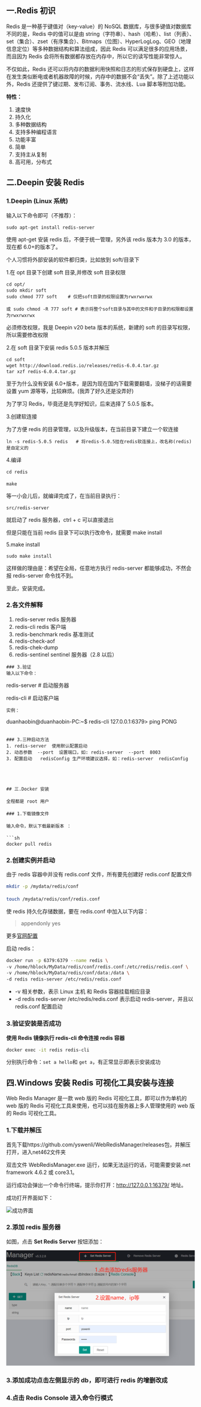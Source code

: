 ## 一.Redis 初识

Redis 是⼀种基于键值对（key-value）的 NoSQL 数据库，与很多键值对数据库不同的是，Redis 中的值可以是由 string（字符串）、hash（哈希）、list（列表）、set（集合）、zset（有序集合）、Bitmaps（位图）、HyperLogLog、GEO（地理信息定位）等多种数据结构和算法组成，因此 Redis 可以满⾜很多的应⽤场景，⽽且因为 Redis 会将所有数据都存放在内存中，所以它的读写性能⾮常惊⼈。

不仅如此，Redis 还可以将内存的数据利⽤快照和⽇志的形式保存到硬盘上，这样在发⽣类似断电或者机器故障的时候，内存中的数据不会“丢失”。除了上述功能以外，Redis 还提供了键过期、发布订阅、事务、流⽔线、Lua 脚本等附加功能。

**特性：**

1. 速度快
2. 持久化
3. 多种数据结构
4. 支持多种编程语言
5. 功能丰富
6. 简单
7. 支持主从复制
8. 高可用，分布式

## 二.Deepin 安装 Redis

### 1.Deepin (Linux 系统)

输入以下命令即可（不推荐）：

```
sudo apt-get install redis-server
```

使用 apt-get 安装 redis 后，不便于统一管理，另外该 redis 版本为 3.0 的版本，现在都 6.0+的版本了。

个人习惯将外部安装的软件都归类，比如放到 soft/目录下

1.在 opt 目录下创建 soft 目录,并修改 soft 目录权限

```
cd opt/
sudo mkdir soft
sudo chmod 777 soft    # 仅把soft目录的权限设置为rwxrwxrwx

或 sudo chmod -R 777 soft # 表示将整个soft目录与其中的文件和子目录的权限都设置为rwxrwxrwx
```

必须修改权限，我是 Deepin v20 beta 版本的系统，新建的 soft 的目录写权限，所以需要修改权限

2.在 soft 目录下安装 redis 5.0.5 版本并解压

```
cd soft
wget http://download.redis.io/releases/redis-6.0.4.tar.gz
tar xzf redis-6.0.4.tar.gz
```

至于为什么没有安装 6.0+版本，是因为现在国内下载需要翻墙，没梯子的话需要设置 yum 源等等，比较麻烦。(我弄了好久还是没弄好)

为了学习 Redis，毕竟还是先学好知识，后来选择了 5.0.5 版本。

3.创建软连接

为了方便 redis 的目录管理，以及升级版本，在当前目录下建立一个软连接

```
ln -s redis-5.0.5 redis   # 将redis-5.0.5挂在redis软连接上，改名称(redis)是自定义的
```

4.编译

```
cd redis

make
```

等一小会儿后，就编译完成了，在当前目录执行：

```
src/redis-server
```

就启动了 redis 服务器，ctrl + c 可以直接退出

但是只能在当前 redis 目录下可以执行改命令，就需要 make install

5.make install

```
sudo make install
```

这样做的理由是：希望在全局，任意地方执行 redis-server 都能够成功，不然会报 redis-server 命令找不到。

至此，安装完成。

### 2.各文件解释

1. redis-server redis 服务器
2. redis-cli redis 客户端
3. redis-benchmark redis 基准测试
4. redis-check-aof
5. redis-chek-dump
6. redis-sentinel sentinel 服务器（2.8 以后）

```
### 3.验证
输入以下命令：
```

redis-server # 启动服务器

redis-cli # 启动客户端

```
实例：

```

duanhaobin@duanhaobin-PC:~\$ redis-cli
127.0.0.1:6379> ping
PONG

````

### 3.三种启动方法
1. redis-server  使用默认配置启动
2. 动态参数  --port  设置端口，如: redis-server  --port  8003
3. 配置启动   redisConfig 生产环境建议选择，如：redis-server  redisConfig




## 三.Docker 安装

全程都是 root 用户

### 1.下载镜像文件

输入命令，默认下载最新版本 ：

```sh
docker pull redis
````

### 2.创建实例并启动

由于 redis 容器中并没有 redis.conf 文件，所有要先创建好 redis.conf 配置文件

```sh
mkdir -p /mydata/redis/conf

touch /mydata/redis/conf/redis.conf
```

使 redis 持久化存储数据，要在 redis.conf 中加入以下内容：

> appendonly yes

更多[官网配置](https://redis.io/topics/config)

启动 redis：

```sh
docker run -p 6379:6379 --name redis \
-v /home/hblock/MyData/redis/conf/redis.conf:/etc/redis/redis.conf \
-v /home/hblock/MyData/redis/conf/data:/data \
-d redis redis-server /etc/redis/redis.conf
```

- -v 相关参数，表示 Linux 主机 和 Redis 容器挂载相应目录
- -d redis redis-server /etc/redis/redis.conf 表示启动 redis-server，并且以 redis.conf 配置启动

### 3.验证安装是否成功

**使用 Redis 镜像执行 redis-cli 命令连接 redis 容器**

```sh
docker exec -it redis redis-cli
```

分别执行命令：`set a hello`和 `get a`，有正常显示即表示安装成功

## 四.Windows 安装 Redis 可视化工具安装与连接

Web Redis Manager 是一款 web 版的 Redis 可视化工具，即可以作为单机的 web 版的 Redis 可视化工具来使用，也可以挂在服务器上多人管理使用的 web 版的 Redis 可视化工具。

### 1.下载并解压

首先下载https://github.com/yswenli/WebRedisManager/releases包，并解压打开，进入net462文件夹

双击文件 WebRedisManager.exe 运行，如果无法运行的话，可能需要安装.net framework 4.6.2 或 core3.1。

运行成功会弹出一个命令行终端，提示你打开：http://127.0.0.1:16379/ 地址。

成功打开界面如下：

![成功界面](https://img2018.cnblogs.com/i-beta/542396/202001/542396-20200110155351597-897953166.png)

### 2.添加 redis 服务器

如图，点击 **Set Redis Server** 按钮添加：

![](../../img/redis可视化工具设置redis服务器.png)

### 3.添加成功点击左侧显示的 db，即可进行 redis 的增删改成

### 4.点击 Redis Console 进入命令行模式
